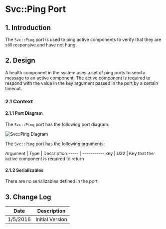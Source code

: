 # Svc::Ping Port

## 1. Introduction

The `Svc::Ping` port is used to ping active components to verify that they are still responsive and have not hung.  

## 2. Design

A health component in the system uses a set of ping ports to send a message to an active component. The active component is required to respond with the value in the key argument passed in the port by a certain timeout.

### 2.1 Context

#### 2.1.1 Port Diagram

The `Svc::Ping` port has the following port diagram:

![`Svc::Ping` Diagram](img/PingBDD.jpg "Svc::Ping Port")

The `Svc::Ping` port has the following arguments:

Argument | Type | Description
----- | -----------
key | U32 | Key that the active component is required to return  

#### 2.1.2 Serializables

There are no serializables defined in the port

## 3. Change Log

Date | Description
---- | -----------
1/5/2016 |  Initial Version
